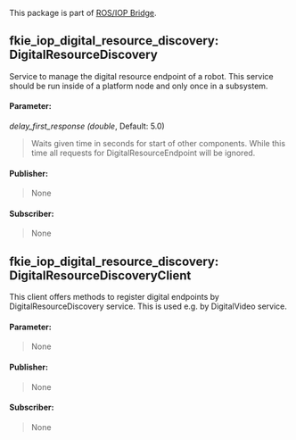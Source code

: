 This package is part of [ROS/IOP Bridge](https://github.com/fkie/iop_core/blob/master/README.md).


## fkie_iop_digital_resource_discovery: DigitalResourceDiscovery

Service to manage the digital resource endpoint of a robot. This service should be run inside of a platform node and only once in a subsystem.

#### Parameter:

_delay_first_response (double_, Default: 5.0)

> Waits given time in seconds for start of other components. While this time all requests for DigitalResourceEndpoint will be ignored.


#### Publisher:

> None

#### Subscriber:

> None


## fkie_iop_digital_resource_discovery: DigitalResourceDiscoveryClient

This client offers methods to register digital endpoints by DigitalResourceDiscovery service. This is used e.g. by DigitalVideo service.

#### Parameter:

> None

#### Publisher:

> None

#### Subscriber:

> None
